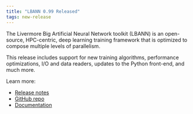 ```yaml
---
title: "LBANN 0.99 Released"
tags: new-release
---
```


The Livermore Big Artificial Neural Network toolkit (LBANN) is an open-source, HPC-centric, deep learning training framework that is optimized to compose multiple levels of parallelism. 

This release includes support for new training algorithms, performance optimizations, I/O and data readers, updates to the Python front-end, and much more.

Learn more:
- [Release notes](https://github.com/LLNL/lbann/releases/tag/v0.99)
- [GitHub repo](https://github.com/LLNL/lbann)
- [Documentation](https://github.com/LLNL/lbann/tree/develop/docs)
